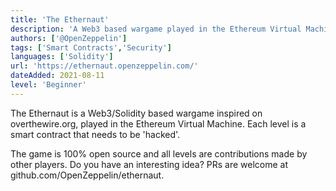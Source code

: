 ```yaml
---
title: 'The Ethernaut'
description: 'A Web3 based wargame played in the Ethereum Virtual Machine'
authors: ['@OpenZeppelin']
tags: ['Smart Contracts','Security']
languages: ['Solidity']
url: 'https://ethernaut.openzeppelin.com/'
dateAdded: 2021-08-11
level: 'Beginner'
---
```


The Ethernaut is a Web3/Solidity based wargame inspired on overthewire.org, played in the Ethereum Virtual Machine. Each level is a smart contract that needs to be 'hacked'.

The game is 100% open source and all levels are contributions made by other players. Do you have an interesting idea? PRs are welcome at github.com/OpenZeppelin/ethernaut.